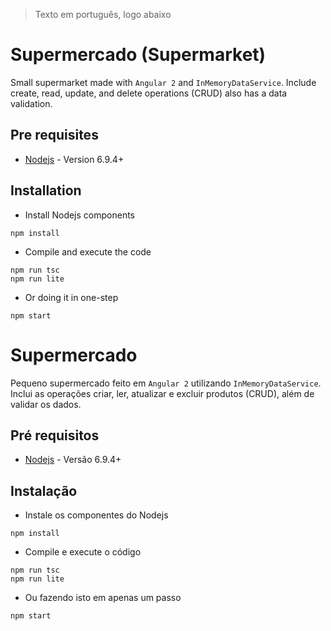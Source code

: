 > Texto em português, logo abaixo

# Supermercado (Supermarket)
Small supermarket made with `Angular 2` and `InMemoryDataService`. Include create, read, update, and delete operations (CRUD) also has a data validation.

## Pre requisites
- [Nodejs](http://nodejs.org/) - Version 6.9.4+

## Installation
- Install Nodejs components
```
npm install
```
 
- Compile and execute the code
```
npm run tsc
npm run lite
```

- Or doing it in one-step
```
npm start
```
 
 
 
# Supermercado
Pequeno supermercado feito em `Angular 2` utilizando `InMemoryDataService`. Inclui as operações criar, ler, atualizar e excluir produtos (CRUD), além de validar os dados.

## Pré requisitos
- [Nodejs](http://nodejs.org/) - Versão 6.9.4+

## Instalação
- Instale os componentes do Nodejs
```
npm install
```
 
- Compile e execute o código
```
npm run tsc
npm run lite
```

- Ou fazendo isto em apenas um passo
```
npm start
```

